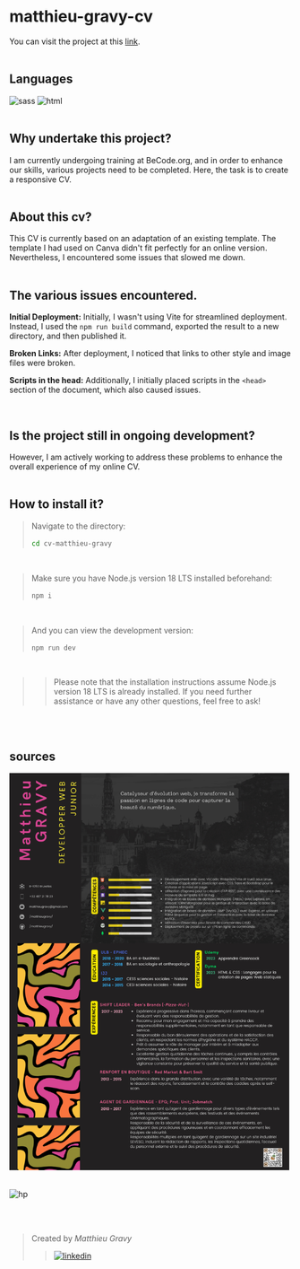 # matthieu-gravy-cv
You can visit the project at this [link](https://matthieugravy.github.io/cv-matthieu-gravy).
<br/>
<br/>

## Languages
<img height="20px" src="https://img.shields.io/badge/Sass-CC6699?style=for-the-badge&logo=sass&logoColor=white" alt="sass" title="sass"/> <img height="20px" src="https://img.shields.io/badge/HTML5-E34F26?style=for-the-badge&logo=html5&logoColor=white" alt="html" title="html"/>
<br/>
<br/>

## Why undertake this project?
I am currently undergoing training at BeCode.org, and in order to enhance our skills, various projects need to be completed. Here, the task is to create a responsive CV.
<br/>
<br/>

## About this cv? 
This CV is currently based on an adaptation of an existing template. The template I had used on Canva didn't fit perfectly for an online version. Nevertheless, I encountered some issues that slowed me down.
<br/>
<br/>

## The various issues encountered.
**Initial Deployment:** Initially, I wasn't using Vite for streamlined deployment. Instead, I used the `npm run build` command, exported the result to a new directory, and then published it.

**Broken Links:** After deployment, I noticed that links to other style and image files were broken.

**Scripts in the head:** Additionally, I initially placed scripts in the `<head>` section of the document, which also caused issues.


<br/>

## Is the project still in ongoing development?
However, I am actively working to address these problems to enhance the overall experience of my online CV.
<br/>
<br/>

## How to install it? 

> Navigate to the directory:
>
> ```sh
> cd cv-matthieu-gravy
> ```

<br/>

> Make sure you have Node.js version 18 LTS installed beforehand:
>
> ```sh
> npm i
> ```
<br/>

> And you can view the development version:
>
> ```sh
> npm run dev
> ```
<br/>

> > Please note that the installation instructions assume Node.js version 18 LTS is already installed. If you need further assistance or have any other questions, feel free to ask!

<br/>
<br/>


## sources
<img width="500" src="matthieuGravy-webDev.png" alt="cv-canva">

<br/>
<br/>

![hp](https://media4.giphy.com/media/EXmLHydTBn7gc/giphy.gif?cid=ecf05e47rdepil5314x5yjsmrzaqozsy1w00f5crbbn8zw3a&ep=v1_gifs_search&rid=giphy.gif&ct=g)

<br />
<br />

> Created by _Matthieu Gravy_
> > <a href="https://www.linkedin.com/in/matthieugravy/"><img src="https://img.shields.io/badge/LinkedIn-0077B5?style=for-the-badge&logo=linkedin&logoColor=white" alt="linkedin" title="linkedin"/></a>
